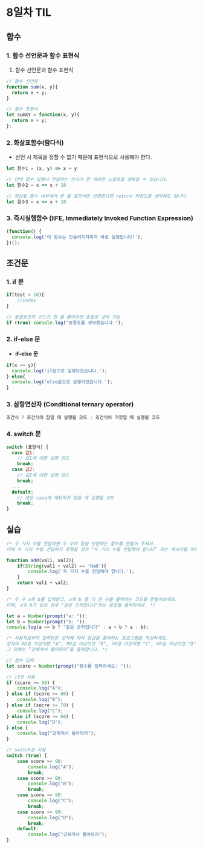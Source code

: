 # 8일차 TIL

## 함수

### 1. 함수 선언문과 함수 표현식

1. 함수 선언문과 함수 표현식

```jsx
// 함수 선언문
function sum(x, y){
  return x + y;
}

// 함수 표현식
let sumXY = function(x, y){
  return x + y;
};
```

### 2. 화살표함수(람다식)

- 선언 시 제목을 정할 수 없기 때문에 표현식으로 사용해야 한다.

```jsx
let 함수1 = (x, y) => x + y

// 만악 함수 실행시 전달하는 인자가 한 개라면 소괄호를 생략할 수 있습니다.
let 함수2 = x => x + 10

// 화살표 함수 내부에서 한 줄 표현식만 반환한다면 return 키워드를 생략해도 됩니다.
let 함수3 = x => x + 10
```

### 3. 즉시실행함수 (IIFE, Immediately Invoked Function Expression)

```jsx
(function() {
  console.log('이 함수는 만들어지자마자 바로 실행됩니다!');
})();
```

## 조건문

### 1. if 문

```jsx
if(test < 10){
	//codes
}

// 중괄호안의 코드가 한 줄 뿐이라면 중괄호 생략 가능
if (true) console.log("중괄호를 생략했습니다.");
```

### 2. if-else 문

- **if-else 문**

```jsx
if(x == y){
  console.log('if문으로 실행되었습니다.');
} else{
  console.log('else문으로 실행되었습니다.');
}
```

### 3. 삼항연산자 **(Conditional ternary operator)**

```jsx
조건식 ? 조건식이 참일 때 실행될 코드 : 조건식이 거짓일 때 실행될 코드
```

### 4. switch 문

```jsx
switch (표현식) {
  case 값1:
    // 값1에 대한 실행 코드
    break;
  case 값2:
    // 값2에 대한 실행 코드
    break;
  ...
  default:
    // 모든 case에 해당하지 않을 때 실행될 코드
    break;
}
```

## 실습

```jsx
/* 두 가지 수를 전달하면 두 수의 합을 반환하는 함수를 만들어 주세요. 
이때 두 가지 수를 전달하지 못했을 경우 “두 가지 수를 전달해야 합니다” 라는 메시지를 띄어야 합니다. */

function add(val1, val2){
    if(String(val1 + val2) == 'NaN'){
        console.log('두 가지 수를 전달해야 합니다.');
    }
    return val1 + val2;
}
```

```jsx
/* 두 수 a와 b를 입력받고, a와 b 중 더 큰 수를 출력하는 코드를 만들어보세요. 
이때, a와 b가 같은 경우 "같은 숫자입니다"라는 문장을 출력하세요. */

let a = Number(prompt("a: "));
let b = Number(prompt("b: "));
console.log(a == b ? "같은 숫자입니다" : a > b ? a : b);
```

```jsx
/* 사용자로부터 입력받은 성적에 따라 등급을 출력하는 프로그램을 작성하세요. 
성적이 90점 이상이면 "A", 80점 이상이면 "B", 70점 이상이면 "C", 60점 이상이면 "D", 
그 외에는 “강해져서 돌아와라”를 출력합니다. */

// 점수 입력
let score = Number(prompt("점수를 입력하세요: "));

// if문 사용
if (score >= 90) {
	console.log("A");
} else if (score >= 80) {
	console.log("B");
} else if (socre >= 70) {
	console.log("C");
} else if (score >= 60) {
	console.log("D");
} else {
	console.log("강해져서 돌아와라");
}

// switch문 사용
switch (true) {
    case score >= 90:
        console.log("A");
        break;
    case score >= 90:
        console.log("B");
        break;
    case score >= 90:
        console.log("C");
        break;
    case score >= 90:
        console.log("D");
        break;
    default:
        console.log("강해져서 돌아와라");
}
```